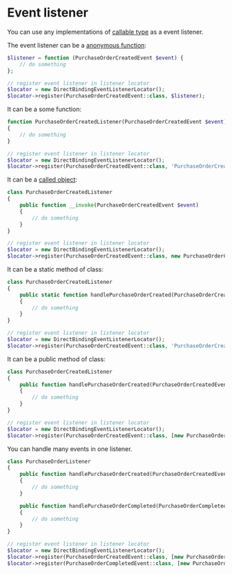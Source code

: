 Event listener
==============

You can use any implementations of [callable type](http://php.net/manual/en/language.types.callable.php) as a event
listener.

The event listener can be a [anonymous function](http://php.net/manual/en/functions.anonymous.php):

```php
$listener = function (PurchaseOrderCreatedEvent $event) {
    // do something
};

// register event listener in listener locator
$locator = new DirectBindingEventListenerLocator();
$locator->register(PurchaseOrderCreatedEvent::class, $listener);
```

It can be a some function:

```php
function PurchaseOrderCreatedListener(PurchaseOrderCreatedEvent $event)
{
    // do something
}

// register event listener in listener locator
$locator = new DirectBindingEventListenerLocator();
$locator->register(PurchaseOrderCreatedEvent::class, 'PurchaseOrderCreatedListener');
```

It can be a [called object](http://php.net/manual/en/language.oop5.magic.php#object.invoke):

```php
class PurchaseOrderCreatedListener
{
    public function __invoke(PurchaseOrderCreatedEvent $event)
    {
        // do something
    }
}

// register event listener in listener locator
$locator = new DirectBindingEventListenerLocator();
$locator->register(PurchaseOrderCreatedEvent::class, new PurchaseOrderCreatedListener());
```

It can be a static method of class:

```php
class PurchaseOrderCreatedListener
{
    public static function handlePurchaseOrderCreated(PurchaseOrderCreatedEvent $event)
    {
        // do something
    }
}

// register event listener in listener locator
$locator = new DirectBindingEventListenerLocator();
$locator->register(PurchaseOrderCreatedEvent::class, 'PurchaseOrderCreatedListener::handlePurchaseOrderCreated');
```

It can be a public method of class:

```php
class PurchaseOrderCreatedListener
{
    public function handlePurchaseOrderCreated(PurchaseOrderCreatedEvent $event)
    {
        // do something
    }
}

// register event listener in listener locator
$locator = new DirectBindingEventListenerLocator();
$locator->register(PurchaseOrderCreatedEvent::class, [new PurchaseOrderCreatedListener(), 'handlePurchaseOrderCreated']);
```

You can handle many events in one listener.

```php
class PurchaseOrderListener
{
    public function handlePurchaseOrderCreated(PurchaseOrderCreatedEvent $event)
    {
        // do something
    }

    public function handlePurchaseOrderCompleted(PurchaseOrderCompletedEvent $event)
    {
        // do something
    }
}

// register event listener in listener locator
$locator = new DirectBindingEventListenerLocator();
$locator->register(PurchaseOrderCreatedEvent::class, [new PurchaseOrderListener(), 'handlePurchaseOrderCreated']);
$locator->register(PurchaseOrderCompletedEvent::class, [new PurchaseOrderListener(), 'handlePurchaseOrderCompleted']);
```
